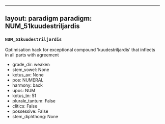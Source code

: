 
---
layout: paradigm
paradigm: NUM_51kuudestriljardis
---
### ` NUM_51kuudestriljardis `

Optimisation hack for exceptional compound ’kuudestriljardis’ that inflects in all parts with agreement
* grade_dir: weaken
* stem_vowel: None
* kotus_av: None
* pos: NUMERAL
* harmony: back
* upos: NUM
* kotus_tn: 51
* plurale_tantum: False
* clitics: False
* possessive: False
* stem_diphthong: None
